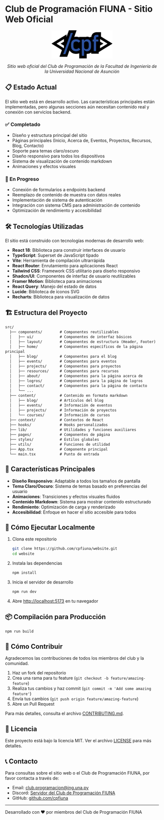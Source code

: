 # Club de Programación FIUNA - Sitio Web Oficial

<div align="center">
  <img src="public/cpf-logo.png" alt="Logo del Club de Programación FIUNA" width="200" />
  <p><em>Sitio web oficial del Club de Programación de la Facultad de Ingeniería de la Universidad Nacional de Asunción</em></p>
</div>

## 📋 Estado Actual

El sitio web está en desarrollo activo. Las características principales están implementadas, pero algunas secciones aún necesitan contenido real y conexión con servicios backend.

### ✅ Completado
- Diseño y estructura principal del sitio
- Páginas principales (Inicio, Acerca de, Eventos, Proyectos, Recursos, Blog, Contacto)
- Soporte para temas claro/oscuro
- Diseño responsivo para todos los dispositivos
- Sistema de visualización de contenido markdown
- Animaciones y efectos visuales

### 🚧 En Progreso
- Conexión de formularios a endpoints backend
- Reemplazo de contenido de muestra con datos reales
- Implementación de sistema de autenticación
- Integración con sistema CMS para administración de contenido
- Optimización de rendimiento y accesibilidad

## 🛠️ Tecnologías Utilizadas

El sitio está construido con tecnologías modernas de desarrollo web:

- **React 18**: Biblioteca para construir interfaces de usuario
- **TypeScript**: Superset de JavaScript tipado
- **Vite**: Herramienta de compilación ultrarrápida
- **React Router**: Enrutamiento para aplicaciones React
- **Tailwind CSS**: Framework CSS utilitario para diseño responsivo
- **Shadcn/UI**: Componentes de interfaz de usuario reutilizables
- **Framer Motion**: Biblioteca para animaciones
- **React Query**: Manejo del estado de datos
- **Lucide**: Biblioteca de iconos SVG
- **Recharts**: Biblioteca para visualización de datos

## 🏗️ Estructura del Proyecto

```
src/
  ├── components/        # Componentes reutilizables
  │   ├── ui/            # Componentes de interfaz básicos
  │   ├── layout/        # Componentes de estructura (Header, Footer)
  │   ├── home/          # Componentes específicos de la página principal
  │   ├── blog/          # Componentes para el blog
  │   ├── events/        # Componentes para eventos
  │   ├── projects/      # Componentes para proyectos
  │   ├── resources/     # Componentes para recursos
  │   ├── about/         # Componentes para la página acerca de
  │   ├── logros/        # Componentes para la página de logros
  │   ├── contact/       # Componentes para la página de contacto
  │   └── ...
  ├── content/           # Contenido en formato markdown
  │   ├── blog/          # Artículos del blog
  │   ├── events/        # Información de eventos
  │   ├── projects/      # Información de proyectos
  │   └── courses/       # Información de cursos
  ├── context/           # Contextos de React
  ├── hooks/             # Hooks personalizados
  ├── lib/               # Utilidades y funciones auxiliares
  ├── pages/             # Componentes de página
  ├── styles/            # Estilos globales
  ├── utils/             # Funciones de utilidad
  ├── App.tsx            # Componente principal
  └── main.tsx           # Punto de entrada
```

## 📝 Características Principales

- **Diseño Responsivo**: Adaptable a todos los tamaños de pantalla
- **Tema Claro/Oscuro**: Sistema de temas basado en preferencias del usuario
- **Animaciones**: Transiciones y efectos visuales fluidos
- **Contenido Markdown**: Sistema para mostrar contenido estructurado
- **Rendimiento**: Optimización de carga y renderizado
- **Accesibilidad**: Enfoque en hacer el sitio accesible para todos

## 🚀 Cómo Ejecutar Localmente

1. Clona este repositorio
   ```bash
   git clone https://github.com/cpfiuna/website.git
   cd website
   ```

2. Instala las dependencias
   ```bash
   npm install
   ```

3. Inicia el servidor de desarrollo
   ```bash
   npm run dev
   ```

4. Abre [http://localhost:5173](http://localhost:5173) en tu navegador

## 📦 Compilación para Producción

```bash
npm run build
```

## 🤝 Cómo Contribuir

Agradecemos las contribuciones de todos los miembros del club y la comunidad.

1. Haz un fork del repositorio
2. Crea una rama para tu feature (`git checkout -b feature/amazing-feature`)
3. Realiza tus cambios y haz commit (`git commit -m 'Add some amazing feature'`)
4. Envía tus cambios (`git push origin feature/amazing-feature`)
5. Abre un Pull Request

Para más detalles, consulta el archivo [CONTRIBUTING.md](CONTRIBUTING.md).

## 📄 Licencia

Este proyecto está bajo la licencia MIT. Ver el archivo [LICENSE](LICENSE) para más detalles.

## 📞 Contacto

Para consultas sobre el sitio web o el Club de Programación FIUNA, por favor contacta a través de:
- Email: [club.programacion@ing.una.py](mailto:club.programacion@ing.una.py)
- Discord: [Servidor del Club de Programación FIUNA](https://discord.gg/UtRpKw2ay4)
- GitHub: [github.com/cpfiuna](https://github.com/cpfiuna)

---

Desarrollado con ❤️ por miembros del Club de Programación FIUNA
